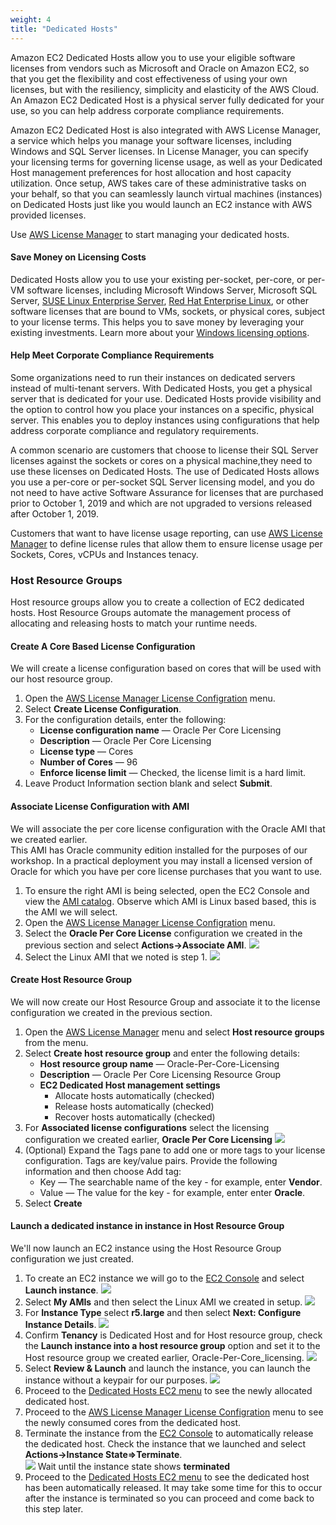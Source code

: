 ```yaml
---
weight: 4
title: "Dedicated Hosts"
---
```


Amazon EC2 Dedicated Hosts allow you to use your eligible software licenses from vendors such as Microsoft and Oracle on Amazon EC2, so that you get the flexibility and cost effectiveness of using your own licenses, but with the resiliency, simplicity and elasticity of the AWS Cloud. 
An Amazon EC2 Dedicated Host is a physical server fully dedicated for your use, so you can help address corporate compliance requirements.

Amazon EC2 Dedicated Host is also integrated with AWS License Manager, a service which helps you manage your software licenses, including Windows and SQL Server licenses. In License Manager, you can specify your licensing terms for governing license usage, as well as your Dedicated Host management preferences for host allocation and host capacity utilization. Once setup, AWS takes care of these administrative tasks on your behalf, so that you can seamlessly launch virtual machines (instances) on Dedicated Hosts just like you would launch an EC2 instance with AWS provided licenses. 

Use [AWS License Manager](https://console.aws.amazon.com/license-manager/home) to start managing your dedicated hosts.

#### Save Money on Licensing Costs

Dedicated Hosts allow you to use your existing per-socket, per-core, or per-VM software licenses, including Microsoft Windows Server, Microsoft SQL Server, [SUSE Linux Enterprise Server](https://www.suse.com/solutions/public-cloud/), [Red Hat Enterprise Linux](http://www.redhat.com/en/technologies/cloud-computing/cloud-access), or other software licenses that are bound to VMs, sockets, or physical cores, subject to your license terms. This helps you to save money by leveraging your existing investments. Learn more about your [Windows licensing options](https://aws.amazon.com/windows/licensing/).

#### Help Meet Corporate Compliance Requirements

Some organizations need to run their instances on dedicated servers instead of multi-tenant servers. With Dedicated Hosts, you get a physical server that is dedicated for your use. Dedicated Hosts provide visibility and the option to control how you place your instances on a specific, physical server. This enables you to deploy instances using configurations that help address corporate compliance and regulatory requirements.

A common scenario are customers that choose to license their SQL Server licenses against the sockets or cores on a physical machine,they need to use these licenses on Dedicated Hosts. 
The use of Dedicated Hosts allows you use a per-core or per-socket SQL Server licensing model, and you do not need to have active Software Assurance for licenses that are purchased prior to October 1, 2019 and which are not upgraded to versions released after October 1, 2019.

Customers that want to have license usage reporting, can use [AWS License Manager](https://aws.amazon.com/license-manager/) to define license rules that allow them to ensure license usage per Sockets, Cores, vCPUs and Instances tenacy.

### Host Resource Groups
Host resource groups allow you to create a collection of EC2 dedicated hosts.  Host Resource Groups automate the management process of allocating and releasing hosts to match your runtime needs.

#### Create A Core Based License Configuration
We will create a license configuration based on cores that will be used with our host resource group.

1.  Open the [AWS License Manager License Configration](https://console.aws.amazon.com/license-manager/home) menu.
2.  Select **Create License Configuration**.
3.  For the configuration details, enter the following:
    * **License configuration name** — Oracle Per Core Licensing
    * **Description** — Oracle Per Core Licensing
    * **License type** — Cores
    * **Number of Cores** — 96
    * **Enforce license limit** — Checked, the license limit is a hard limit.
4.  Leave Product Information section blank and select **Submit**.

#### Associate License Configuration with AMI
We will associate the per core license configuration with the Oracle AMI that we created earlier.  
This AMI has Oracle community edition installed for the purposes of our workshop.  In a practical deployment you may install
a licensed version of Oracle for which you have per core license purchases that you want to use.

1.  To ensure the right AMI is being selected, open the EC2 Console and view the [AMI catalog](https://console.aws.amazon.com/ec2/v2/home#Images:sort=name).
Observe which AMI is Linux based based, this is the AMI we will select.
2.  Open the [AWS License Manager License Configration](https://console.aws.amazon.com/license-manager/home) menu.
3.  Select the **Oracle Per Core License** configuration we created in the previous section and select **Actions->Associate AMI**.
![](../images/associateoracleami.png)
4.  Select the Linux AMI that we noted is step 1.
![](../images/associatelinuxami_oracle.png)

#### Create Host Resource Group
We will now create our Host Resource Group and associate it to the license configuration we created in the previous section.  

1.  Open the [AWS License Manager](https://console.aws.amazon.com/license-manager) menu and select **Host resource groups** from the menu. 
2.  Select **Create host resource group** and enter the following details:
     * **Host resource group name** — Oracle-Per-Core-Licensing
     * **Description** — Oracle Per Core Licensing Resource Group
     * **EC2 Dedicated Host management settings**
       * Allocate hosts automatically (checked)
       * Release hosts automatically (checked)
       * Recover hosts automatically (checked) 
3.  For **Associated license configurations** select the licensing configuration we created earlier, **Oracle Per Core Licensing**
![](../images/associatepercorelicensing.png)
5. (Optional) Expand the Tags pane to add one or more tags to your license configuration. Tags are key/value pairs. Provide the following information and then choose Add tag:
    * Key — The searchable name of the key - for example, enter **Vendor**.
    * Value — The value for the key - for example, enter enter **Oracle**.
6.  Select **Create**


#### Launch a dedicated instance in instance in Host Resource Group
We'll now launch an EC2 instance using the Host Resource Group configuration we just created.


1. To create an EC2 instance we will go to the [EC2 Console](https://console.aws.amazon.com/ec2/) and select **Launch instance**.
![](../images/ec21.png)
2.  Select **My AMIs** and then select the Linux AMI we created in setup.
![](../images/launchoracleami.png)
3.  For **Instance Type** select **r5.large** and then select **Next: Configure Instance Details**.
![](../images/selectpercoreinstance.png)
4.  Confirm **Tenancy** is Dedicated Host and for Host resource group, check the **Launch instance into a host resource group** option and set it to the Host resource group we created earlier, Oracle-Per-Core_licensing.
![](../images/dedicated_host_launch.png)
5.  Select **Review & Launch** and launch the instance, you can launch the instance without a keypair for our purposes.
![](../images/launchaminokey.png)
6.  Proceed to the [Dedicated Hosts EC2 menu](https://console.aws.amazon.com/ec2/v2/home?#Hosts) to see the newly allocated dedicated host.
7.  Proceed to the [AWS License Manager License Configration](https://console.aws.amazon.com/license-manager/home) menu to see the newly consumed cores from the dedicated host.
8.  Terminate the instance from the [EC2 Console](https://console.aws.amazon.com/ec2/v2/home?#Instances:sort=instanceType) to automatically release the dedicated host.  Check the instance that we launched and select **Actions->Instance State=>Terminate**.  
![](../images/terminateec2instance.png)
Wait until the instance state shows **terminated**
9.  Proceed to the [Dedicated Hosts EC2 menu](https://console.aws.amazon.com/ec2/v2/home?#Hosts:) to see the dedicated host has been automatically released. 
It may take some time for this to occur after the instance is terminated so you can proceed and come back to this step later.
